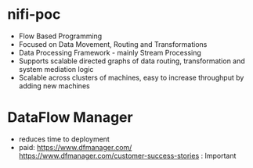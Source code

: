 # nifi-poc
- Flow Based Programming
- Focused on Data Movement, Routing and Transformations
- Data Processing Framework - mainly Stream Processing
- Supports scalable directed graphs of data routing, transformation and system mediation logic
- Scalable across clusters of machines, easy to increase throughput by adding new machines

# DataFlow Manager
- reduces time to deployment
- paid: https://www.dfmanager.com/
https://www.dfmanager.com/customer-success-stories : Important
